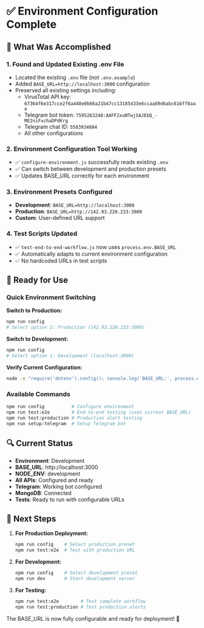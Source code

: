 # ✅ Environment Configuration Complete

## 🎯 What Was Accomplished

### 1. **Found and Updated Existing .env File**
- Located the existing `.env` file (not `.env.example`)
- Added `BASE_URL=http://localhost:3000` configuration
- Preserved all existing settings including:
  - VirusTotal API key: `67364f6e317cce2f6a448e0b66a21b47cc13185433e6ccaa89d6abc616ff8aae`
  - Telegram bot token: `7595263248:AAFF2xuNTwjSAJEbQ_-ME2niFxchaDPdKrg`
  - Telegram chat ID: `5583934084`
  - All other configurations

### 2. **Environment Configuration Tool Working**
- ✅ `configure-environment.js` successfully reads existing `.env`
- ✅ Can switch between development and production presets
- ✅ Updates BASE_URL correctly for each environment

### 3. **Environment Presets Configured**
- **Development**: `BASE_URL=http://localhost:3000`
- **Production**: `BASE_URL=http://142.93.220.233:3000`
- **Custom**: User-defined URL support

### 4. **Test Scripts Updated**
- ✅ `test-end-to-end-workflow.js` now uses `process.env.BASE_URL`
- ✅ Automatically adapts to current environment configuration
- ✅ No hardcoded URLs in test scripts

## 🚀 Ready for Use

### Quick Environment Switching

**Switch to Production:**
```bash
npm run config
# Select option 2: Production (142.93.220.233:3000)
```

**Switch to Development:**
```bash
npm run config  
# Select option 1: Development (localhost:3000)
```

**Verify Current Configuration:**
```bash
node -e "require('dotenv').config(); console.log('BASE_URL:', process.env.BASE_URL);"
```

### Available Commands
```bash
npm run config          # Configure environment
npm run test:e2e        # End-to-end testing (uses current BASE_URL)
npm run test:production # Production alert testing
npm run setup:telegram  # Setup Telegram bot
```

## 🔍 Current Status

- **Environment**: Development
- **BASE_URL**: http://localhost:3000
- **NODE_ENV**: development
- **All APIs**: Configured and ready
- **Telegram**: Working bot configured
- **MongoDB**: Connected
- **Tests**: Ready to run with configurable URLs

## 🎉 Next Steps

1. **For Production Deployment:**
   ```bash
   npm run config    # Select production preset
   npm run test:e2e  # Test with production URL
   ```

2. **For Development:**
   ```bash
   npm run config    # Select development preset
   npm run dev       # Start development server
   ```

3. **For Testing:**
   ```bash
   npm run test:e2e        # Test complete workflow
   npm run test:production # Test production alerts
   ```

The BASE_URL is now fully configurable and ready for deployment! 🚀 
